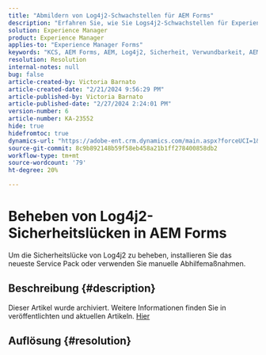 ```yaml
---
title: "Abmildern von Log4j2-Schwachstellen für AEM Forms"
description: "Erfahren Sie, wie Sie Logs4j2-Schwachstellen für Experience Manager Forms beheben können."
solution: Experience Manager
product: Experience Manager
applies-to: "Experience Manager Forms"
keywords: "KCS, AEM Forms, AEM, Log4j2, Sicherheit, Verwundbarkeit, AEM, Adobe Experience Manager, AEM 6.5 Forms, AEM 6.3 Forms, AEM 6.4 Forms, AEM Forms on JEE, Fehlerbehebung, Fehlerbehebung"
resolution: Resolution
internal-notes: null
bug: false
article-created-by: Victoria Barnato
article-created-date: "2/21/2024 9:56:29 PM"
article-published-by: Victoria Barnato
article-published-date: "2/27/2024 2:24:01 PM"
version-number: 6
article-number: KA-23552
hide: true
hidefromtoc: true
dynamics-url: "https://adobe-ent.crm.dynamics.com/main.aspx?forceUCI=1&pagetype=entityrecord&etn=knowledgearticle&id=ccde0f0f-04d1-ee11-9078-000d3a34444e"
source-git-commit: 8c9b892148b59f58eb458a21b1ff278400858db2
workflow-type: tm+mt
source-wordcount: '79'
ht-degree: 20%

---
```


# Beheben von Log4j2-Sicherheitslücken in AEM Forms


Um die Sicherheitslücke von Log4j2 zu beheben, installieren Sie das neueste Service Pack oder verwenden Sie manuelle Abhilfemaßnahmen.

## Beschreibung {#description}

Dieser Artikel wurde archiviert. Weitere Informationen finden Sie in veröffentlichten und aktuellen Artikeln. [Hier](https://experienceleague.adobe.com/search.html?lang=de#sort=relevancy)

## Auflösung {#resolution}

